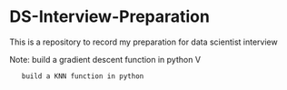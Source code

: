 # DS-Interview-Preparation

This is a repository to record my preparation for data scientist interview

Note:   build a gradient descent function in python V
      
       build a KNN function in python
